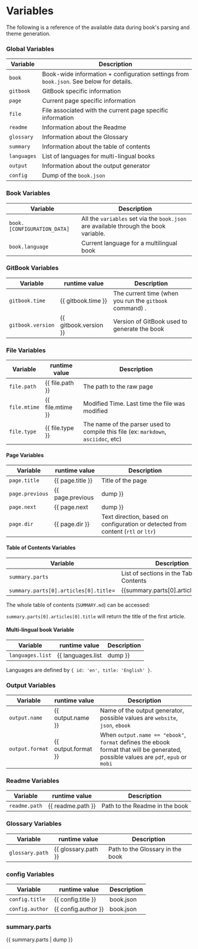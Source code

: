 # Variables

The following is a reference of the available data during book's parsing and theme generation.

### Global Variables

| Variable | Description |
| -------- | ----------- |
| `book` | Book-wide information + configuration settings from `book.json`. See below for details. |
| `gitbook` | GitBook specific information |
| `page` | Current page specific information |
| `file` | File associated with the current page specific information |
| `readme` | Information about the Readme |
| `glossary` | Information about the Glossary |
| `summary` | Information about the table of contents |
| `languages` | List of languages for multi-lingual books |
| `output` | Information about the output generator |
| `config` | Dump of the `book.json` |

### Book Variables

| Variable | Description |
| -------- | ----------- |
| `book.[CONFIGURATION_DATA]` | All the `variables` set via the `book.json` are available through the book variable. |
| `book.language` | Current language for a multilingual book |

### GitBook Variables

| Variable | runtime value | Description |
| -------- | ------------- | ----------- |
| `gitbook.time` | {{ gitbook.time }} | The current time (when you run the `gitbook` command) . |
| `gitbook.version` |{{ gitbook.version }} | Version of GitBook used to generate the book |

### File Variables

| Variable | runtime value | Description |
| -------- | ---------- | ----- |
| `file.path` | {{ file.path }} | The path to the raw page |
| `file.mtime` | {{ file.mtime }} | Modified Time. Last time the file was modified |
| `file.type` | {{ file.type }} | The name of the parser used to compile this file (ex: `markdown`, `asciidoc`, etc) |

#### Page Variables

| Variable | runtime value | Description |
| -------- | ------ | ----- |
| `page.title` | {{ page.title }} | Title of the page |
| `page.previous` | {{ page.previous | dump }} | Previous page in the Table of Contents (can be `null`) |
| `page.next` | {{ page.next | dump }} | Next page in the Table of Contents (can be `null`) |
| `page.dir` | {{ page.dir }} | Text direction, based on configuration or detected from content (`rtl` or `ltr`) |

#### Table of Contents Variables

| Variable | Description |
| -------- | ----------- |
| `summary.parts` | List of sections in the Table of Contents |
| `summary.parts[0].articles[0].title`= | {{summary.parts[0].articles[0].title}} |
The whole table of contents (`SUMMARY.md`) can be accessed:

`summary.parts[0].articles[0].title` will return the title of the first article.

#### Multi-lingual book Variable

| Variable | runtime value | Description |
| -------- | ------- | ---- |
| `languages.list` | {{ languages.list | dump }} | List of languages for this book |

Languages are defined by `{ id: 'en', title: 'English' }`.

### Output Variables

| Variable | runtime value | Description |
| -------- | ------- | ---- |
| `output.name` | {{ output.name }} | Name of the output generator, possible values are `website`, `json`, `ebook` |
| `output.format` | {{ output.format }} | When `output.name == "ebook"`, `format` defines the ebook format that will be generated, possible values are `pdf`, `epub` or `mobi` |

### Readme Variables

| Variable | runtime value | Description |
| -------- | ------ | ----- |
| `readme.path` | {{ readme.path }} | Path to the Readme in the book |

### Glossary Variables

| Variable | runtime value | Description |
| -------- | ----- | ------ |
| `glossary.path` | {{ glossary.path }} | Path to the Glossary in the book |

### config Variables

| Variable | runtime value | Description |
| -------- | ----- | ------ |
| `config.title` | {{ config.title }} | book.json |
| `config.author` | {{ config.author }} | book.json |

### summary.parts

{{ summary.parts | dump }}
